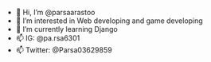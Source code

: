 - 👋 Hi, I’m @parsaarastoo
- 👀 I’m interested in Web developing and game developing
- 🌱 I’m currently learning Django
- 📫 IG: @pa.rsa6301
- 📫 Twitter: @Parsa03629859

<!---
parsaarastoo/parsaarastoo is a ✨ special ✨ repository because its `README.md` (this file) appears on your GitHub profile.
You can click the Preview link to take a look at your changes.
--->
